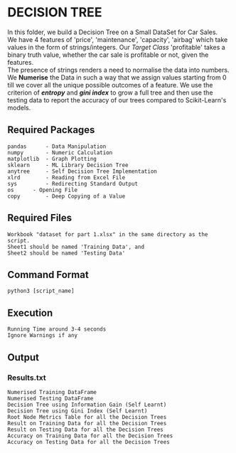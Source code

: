 # DECISION TREE
In this folder, we build a Decision Tree on a Small DataSet for Car Sales.  
We have 4 features of 'price', 'maintenance', 'capacity', 'airbag' which take values in the form of strings/integers. Our *Target Class* 'profitable' takes a binary truth value, whether the car sale is profitable or not, given the features.  
The presence of strings renders a need to normalise the data into numbers. We **Numerise** the Data in such a way that we assign values starting from 0 till we cover all the unique possible outcomes of a feature. 
We use the criterion of ***entropy*** and ***gini index*** to grow a full tree and then use the testing data to report the accuracy of our trees compared to Scikit-Learn's models.

## Required Packages
	pandas 	    - Data Manipulation
	numpy 	    - Numeric Calculation
	matplotlib  - Graph Plotting
	sklearn     - ML Library Decision Tree
	anytree     - Self Decision Tree Implementation
	xlrd 	    - Reading from Excel File
	sys 	    - Redirecting Standard Output
	os 	    - Opening File 
	copy 	    - Deep Copying of a Value

## Required Files
	Workbook "dataset for part 1.xlsx" in the same directory as the script.
	Sheet1 should be named 'Training Data', and
	Sheet2 should be named 'Testing Data'

## Command Format
	python3 [script_name] 

## Execution
	Running Time around 3-4 seconds
	Ignore Warnings if any

## Output
### Results.txt
	Numerised Training DataFrame
	Numerised Testing DataFrame
	Decision Tree using Information Gain (Self Learnt)
	Decision Tree using Gini Index (Self Learnt)
	Root Node Metrics Table for all the Decision Trees
	Result on Training Data for all the Decision Trees
	Result on Testing Data for all the Decision Trees
	Accuracy on Training Data for all the Decision Trees
	Accuracy on Testing Data for all the Decision Trees
	


